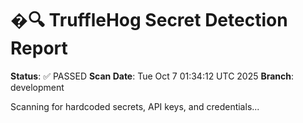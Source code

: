 # �🔍 TruffleHog Secret Detection Report
**Status**: ✅ PASSED
**Scan Date**: Tue Oct  7 01:34:12 UTC 2025
**Branch**: development

Scanning for hardcoded secrets, API keys, and credentials...
